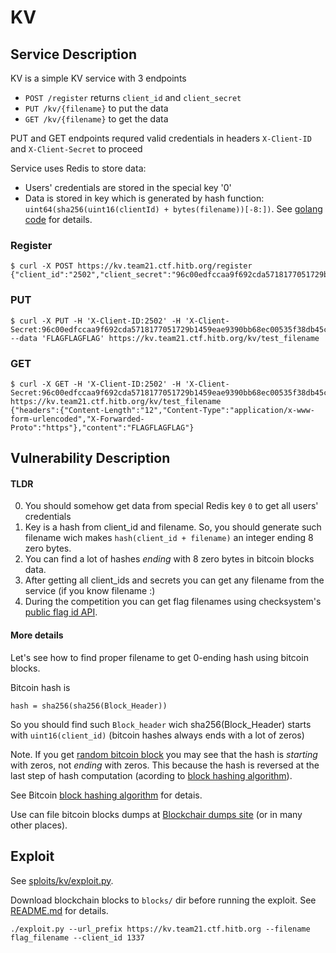 # KV
## Service Description
KV is a simple KV service with 3 endpoints

* ```POST /register``` returns ```client_id``` and ```client_secret```
* ```PUT /kv/{filename}``` to put the data
* ```GET /kv/{filename}``` to get the data

PUT and GET endpoints requred valid credentials in headers ```X-Client-ID``` and ```X-Client-Secret```  to proceed

Service uses Redis to store data:
* Users' credentials are stored in the special key '0'
* Data is stored in key which is generated by hash function: ```uint64(sha256(uint16(clientId) + bytes(filename))[-8:])```. See [golang code](https://github.com/HITB-CyberWeek/hitbsecconf-ctf-2022/blob/main/services/kv/stor.go#L59) for details.

### Register
```
$ curl -X POST https://kv.team21.ctf.hitb.org/register
{"client_id":"2502","client_secret":"96c00edfccaa9f692cda5718177051729b1459eae9390bb68ec00535f38db45c"}
```

### PUT
```
$ curl -X PUT -H 'X-Client-ID:2502' -H 'X-Client-Secret:96c00edfccaa9f692cda5718177051729b1459eae9390bb68ec00535f38db45c' --data 'FLAGFLAGFLAG' https://kv.team21.ctf.hitb.org/kv/test_filename
```

### GET
```
$ curl -X GET -H 'X-Client-ID:2502' -H 'X-Client-Secret:96c00edfccaa9f692cda5718177051729b1459eae9390bb68ec00535f38db45c' https://kv.team21.ctf.hitb.org/kv/test_filename
{"headers":{"Content-Length":"12","Content-Type":"application/x-www-form-urlencoded","X-Forwarded-Proto":"https"},"content":"FLAGFLAGFLAG"}
```

## Vulnerability Description
#### TLDR
0. You should somehow get data from special Redis key ```0``` to get all users' credentials
1. Key is a hash from client_id and filename. So, you should generate such filename wich makes  ```hash(client_id + filename)``` an integer ending 8 zero bytes.
2. You can find a lot of hashes _ending_ with 8 zero bytes in bitcoin blocks data.
3. After getting all client_ids and secrets you can get any filename from the service (if you know filename :)
4. During the competition you can get flag filenames using checksystem's [public flag id API](https://2022.ctf.hitb.org/hitb-ctf-singapore-2022/api).

#### More details
Let's see how to find proper filename to get 0-ending hash using bitcoin blocks.

Bitcoin hash is

```hash = sha256(sha256(Block_Header))```

So you should find such ```Block_header``` wich sha256(Block_Header) starts with ```uint16(client_id)``` (bitcoin hashes always ends with a lot of zeros)

Note. If you get [random bitcoin block](https://www.blockchain.com/btc/block/125552) you may see that the hash is _starting_ with zeros, not _ending_ with zeros. This because the hash is reversed at the last step of hash computation (acording to [block hashing algorithm](https://en.bitcoin.it/wiki/Block_hashing_algorithm)).

See Bitcoin [block hashing algorithm](https://en.bitcoin.it/wiki/Block_hashing_algorithm) for detais.

Use can file bitcoin blocks dumps at [Blockchair dumps site](https://gz.blockchair.com/bitcoin/blocks/) (or in many other places).

## Exploit
See [sploits/kv/exploit.py](https://github.com/HITB-CyberWeek/hitbsecconf-ctf-2022/blob/main/sploits/kv/exploit.py).

Download blockchain blocks to ```blocks/``` dir before running the exploit. See [README.md](https://github.com/HITB-CyberWeek/hitbsecconf-ctf-2022/blob/main/sploits/kv/blocks/README.md) for details.

```
./exploit.py --url_prefix https://kv.team21.ctf.hitb.org --filename flag_filename --client_id 1337
```
